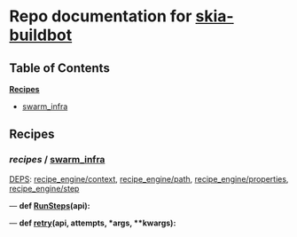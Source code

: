 <!--- AUTOGENERATED BY `./recipes.py test train` -->
# Repo documentation for [skia-buildbot]()
## Table of Contents

**[Recipes](#Recipes)**
  * [swarm_infra](#recipes-swarm_infra)
## Recipes

### *recipes* / [swarm\_infra](/infra/bots/recipes/swarm_infra.py)

[DEPS](/infra/bots/recipes/swarm_infra.py#13): [recipe\_engine/context][recipe_engine/recipe_modules/context], [recipe\_engine/path][recipe_engine/recipe_modules/path], [recipe\_engine/properties][recipe_engine/recipe_modules/properties], [recipe\_engine/step][recipe_engine/recipe_modules/step]

&mdash; **def [RunSteps](/infra/bots/recipes/swarm_infra.py#36)(api):**

&mdash; **def [retry](/infra/bots/recipes/swarm_infra.py#24)(api, attempts, \*args, \*\*kwargs):**

[recipe_engine/recipe_modules/context]: https://chromium.googlesource.com/infra/luci/recipes-py.git/+/737c0e6ce158d8c53486c82d72443a387a057e42/README.recipes.md#recipe_modules-context
[recipe_engine/recipe_modules/path]: https://chromium.googlesource.com/infra/luci/recipes-py.git/+/737c0e6ce158d8c53486c82d72443a387a057e42/README.recipes.md#recipe_modules-path
[recipe_engine/recipe_modules/properties]: https://chromium.googlesource.com/infra/luci/recipes-py.git/+/737c0e6ce158d8c53486c82d72443a387a057e42/README.recipes.md#recipe_modules-properties
[recipe_engine/recipe_modules/step]: https://chromium.googlesource.com/infra/luci/recipes-py.git/+/737c0e6ce158d8c53486c82d72443a387a057e42/README.recipes.md#recipe_modules-step
